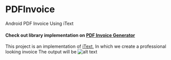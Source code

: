 # PDFInvoice
Android PDF Invoice Using iText 
#### Check out library implementation on [PDF Invoice Generator](https://github.com/kariot/pdf-invoice-generator)
This project is an implementation of [iText](https://itextpdf.com/en), In which we create a professional looking invoice
The output will be
![alt text](https://i.ibb.co/nCHwB5v/screenshot-1572950249341.jpg)
